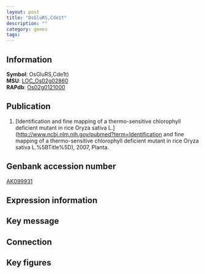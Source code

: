 ```yaml
---
layout: post
title: "OsGluRS,Cde1t"
description: ""
category: genes
tags: 
---
```


## Information
__Symbol__: OsGluRS,Cde1t)  
__MSU__: [LOC_Os02g02860](http://rice.plantbiology.msu.edu/cgi-bin/ORF_infopage.cgi?orf=LOC_Os02g02860)  
__RAPdb__: [Os02g0121000](http://rapdb.dna.affrc.go.jp/viewer/gbrowse_details/irgsp1?name=Os02g0121000)  

## Publication
1. [Identification and fine mapping of a thermo-sensitive chlorophyll deficient mutant in rice Oryza sativa L.](http://www.ncbi.nlm.nih.gov/pubmed?term=Identification and fine mapping of a thermo-sensitive chlorophyll deficient mutant in rice Oryza sativa L.%5BTitle%5D), 2007, Planta.

## Genbank accession number
[AK099931](http://www.ncbi.nlm.nih.gov/nuccore/AK099931)  

## Expression information

## Key message

## Connection

## Key figures


